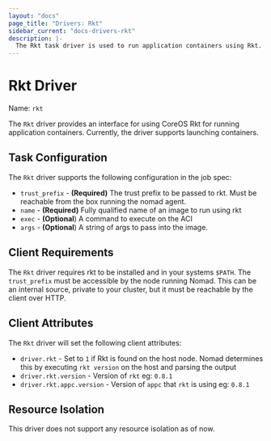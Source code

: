 ```yaml
---
layout: "docs"
page_title: "Drivers: Rkt"
sidebar_current: "docs-drivers-rkt"
description: |-
  The Rkt task driver is used to run application containers using Rkt.
---
```


# Rkt Driver

Name: `rkt`

The `Rkt` driver provides an interface for using CoreOS Rkt for running
application containers. Currently, the driver supports launching
containers.

## Task Configuration

The `Rkt` driver supports the following configuration in the job spec:

* `trust_prefix` - **(Required)** The trust prefix to be passed to rkt. Must be reachable from
the box running the nomad agent.
* `name` - **(Required)** Fully qualified name of an image to run using rkt
* `exec` - **(Optional**) A command to execute on the ACI
* `args` - **(Optional**) A string of args to pass into the image.

## Client Requirements

The `Rkt` driver requires rkt to be installed and in your systems `$PATH`.
The `trust_prefix` must be accessible by the node running Nomad. This can be an
internal source, private to your cluster, but it must be reachable by the client
over HTTP.

## Client Attributes

The `Rkt` driver will set the following client attributes:

* `driver.rkt` - Set to `1` if Rkt is found on the host node. Nomad determines
this by executing `rkt version` on the host and parsing the output
* `driver.rkt.version` - Version of `rkt` eg: `0.8.1`
* `driver.rkt.appc.version` - Version of `appc` that `rkt` is using eg: `0.8.1`

## Resource Isolation

This driver does not support any resource isolation as of now.
